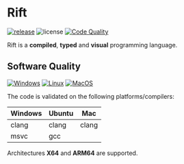 # Rift

[![release](https://img.shields.io/github/release/PipeRift/rift?labelColor=394047)](https://github.com/PipeRift/rift/releases) ![license](https://img.shields.io/github/license/PipeRift/rift?labelColor=394047) [![Code Quality](https://api.codacy.com/project/badge/Grade/a377314fe8ae4a2bb17159bce8a1ac76)](https://app.codacy.com/gh/PipeRift/rift?utm_source=github.com&utm_medium=referral&utm_content=PipeRift/rift&utm_campaign=Badge_Grade)

Rift is a **compiled**, **typed** and **visual** programming language.

## Software Quality

[![Windows](https://img.shields.io/github/workflow/status/piperift/rift/windows-cicd?label=Windows)](https://github.com/PipeRift/rift/actions/workflows/windows-cicd.yml) [![Linux](https://img.shields.io/github/workflow/status/piperift/rift/linux-cicd?label=Linux)](https://github.com/PipeRift/rift/actions/workflows/linux-cicd.yml) [![MacOS](https://img.shields.io/github/workflow/status/piperift/rift/macos-cicd?label=MacOS)](https://github.com/PipeRift/rift/actions/workflows/macos-cicd.yml)

The code is validated on the following platforms/compilers:

| Windows | Ubuntu | Mac   |
| ------- | ------ | ----- |
| clang   | clang  | clang |
| msvc    | gcc    |       |

Architectures **X64** and **ARM64** are supported.
